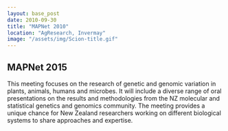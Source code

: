 ```yaml
---
layout: base_post
date: 2010-09-30
title: "MAPNet 2010"
location: "AgResearch, Invermay"
image: "/assets/img/Scion-title.gif"
---
```

<h2>MAPNet 2015</h2>
<p>This meeting focuses on the research of genetic and genomic variation in plants, animals, humans and microbes. It will include a diverse range of oral presentations on the results and methodologies from the NZ molecular and statistical genetics and genomics community.  The meeting provides a unique chance for New Zealand researchers working on different biological systems to share approaches and expertise.</p>
